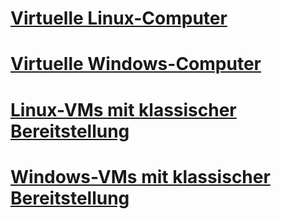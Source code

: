 # [Virtuelle Linux-Computer](linux/overview.md)
# [Virtuelle Windows-Computer](windows/about.md)
# [Linux-VMs mit klassischer Bereitstellung](linux/overview.md?toc=%2fazure%2fvirtual-machines%2flinux%2fclassic%2ftoc.json)
# [Windows-VMs mit klassischer Bereitstellung](windows/about.md?toc=%2fazure%2fvirtual-machines%2fwindows%2fclassic%2ftoc.json)

